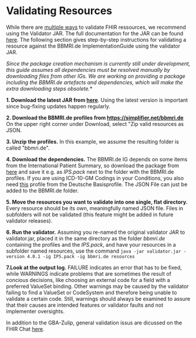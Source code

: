 # Validating Resources

While there are [multiple ways](https://www.hl7.org/fhir/validation.html) to validate FHIR ressources, we recommend using the Validator JAR. The full documentation for the JAR can be found [here](https://wiki.hl7.org/index.php?title=Using_the_FHIR_Validator). The following section gives step-by-step instructions for validating a resource against the BBMRI.de ImplementationGuide using the validator JAR.

*Since the package creation mechanism is currently still under development, this guide assumes all dependencies must be resolved manually by downloading files from other IGs. We are working on providing a package including the BBMRI.de artefacts and dependencies, which will make the extra downloading steps obsolete.** 
 
 **1. Download the latest JAR from [here](https://fhir.github.io/latest-ig-publisher/org.hl7.fhir.validator.jar)**. Using the latest version is important since bug-fixing updates happen regularly.
 
 **2. Download the BBMRI.de profiles from https://simplifier.net/bbmri.de** On the upper right corner under Download, select "Zip valid resources as JSON.
 
 **3. Unzip the profiles.** In this example, we assume the resulting folder is called "bbmri.de".
 
 **4. Download the dependencies.** The BBMRI.de IG depends on some items from the International Patient Summary, so download the package from [here](http://hl7.org/fhir/uv/ips/2019Sep/validator.pack) and save it e.g. as *IPS.pack* next to the folder with the BBMRI.de profiles. If you are using ICD-10-GM Codings in your Conditions, you also need [this](https://simplifier.net/basisprofil-de-r4/codingicd10gm) profile from the Deutsche Basisprofile. The JSON File can just be added to the BBMRI.de folder.
 
 **5. Move the resources you want to validate into one single, flat directory.** Every resource should be its own, meaningfully named JSON file. Files in subfolders will not be validated (this feature might be added in future validator releases).

 **6. Run the validator.** 
 Assuming you re-named the original validator JAR to validator.jar, placed it in the same directory as the folder *bbmri.de* containing the profiles and the *IPS.pack*, and have your resources in a subfolder named resources, use the command
  `java -jar validator.jar -version 4.0.1 -ig IPS.pack -ig bbmri.de resources`
 
 **7.Look at the output log.** FAILURE indicates an error that has to be fixed, while WARNINGS indicate problems that are sometimes the result of concious decisions, like choosing an external code for a field with a preferred ValueSet binding.
  Other warnings may be caused by the validator failing to find a ValueSet or CodeSystem and therefore being unable to validate a certain code.
  Still, warnings should always be examined to assure that their causes are intended features or validator faults and not implementer oversights.
  
  In addition to the GBA-Zulip, general validation issus are dicussed on the FHIR Chat [here](https://chat.fhir.org/#narrow/stream/179177-conformance).